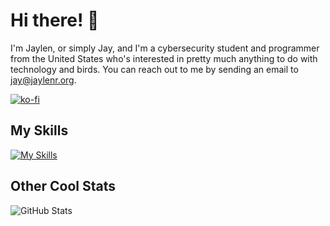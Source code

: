 # Hi there! 👋

I'm Jaylen, or simply Jay, and I'm a cybersecurity student and programmer from the United States who's interested in pretty much anything to do with technology and birds. You can reach out to me by sending an email to <a href="mailto:jay@jaylenr.org">jay@jaylenr.org</a>.

[![ko-fi](https://ko-fi.com/img/githubbutton_sm.svg)](https://ko-fi.com/iamjaylen)

## My Skills

[![My Skills](https://skillicons.dev/icons?i=bash,cloudflare,docker,fastapi,fediverse,git,github,gitlab,linux,mastodon,md,nginx,postgres,py,raspberrypi,redis,sentry,vscode)](https://skillicons.dev)

## Other Cool Stats

![GitHub Stats](https://github-readme-stats.vercel.app/api?username=iamjaylen&count_private=true&line_height=21&show_icons=true&theme=dracula)
